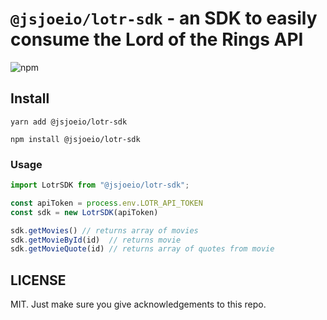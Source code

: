 # `@jsjoeio/lotr-sdk` - an SDK to easily consume the Lord of the Rings API

![npm](https://img.shields.io/npm/v/@jsjoeio/lotr-sdk)

## Install

```shell
yarn add @jsjoeio/lotr-sdk
```

```shell
npm install @jsjoeio/lotr-sdk
```

### Usage

```typescript
import LotrSDK from "@jsjoeio/lotr-sdk";

const apiToken = process.env.LOTR_API_TOKEN
const sdk = new LotrSDK(apiToken)

sdk.getMovies() // returns array of movies
sdk.getMovieById(id)  // returns movie
sdk.getMovieQuote(id) // returns array of quotes from movie

```

## LICENSE

MIT. Just make sure you give acknowledgements to this repo.
